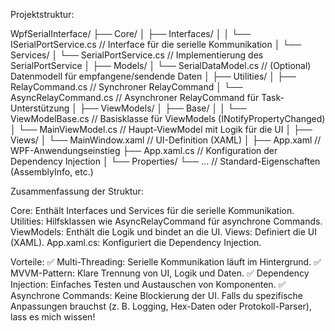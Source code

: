 ﻿Projektstruktur:

WpfSerialInterface/
├── Core/
│   ├── Interfaces/
│   │   └── ISerialPortService.cs          // Interface für die serielle Kommunikation
│   └── Services/
│       └── SerialPortService.cs           // Implementierung des SerialPortService
│
├── Models/
│   └── SerialDataModel.cs                 // (Optional) Datenmodell für empfangene/sendende Daten
│
├── Utilities/
│   ├── RelayCommand.cs                    // Synchroner RelayCommand
│   └── AsyncRelayCommand.cs               // Asynchroner RelayCommand für Task-Unterstützung
│
├── ViewModels/
│   ├── Base/
│   │   └── ViewModelBase.cs               // Basisklasse für ViewModels (INotifyPropertyChanged)
│   └── MainViewModel.cs                   // Haupt-ViewModel mit Logik für die UI
│
├── Views/
│   └── MainWindow.xaml                    // UI-Definition (XAML)
│
├── App.xaml                               // WPF-Anwendungseinstieg
├── App.xaml.cs                            // Konfiguration der Dependency Injection
│
└── Properties/
    └── ...                                // Standard-Eigenschaften (AssemblyInfo, etc.)



Zusammenfassung der Struktur:

Core:           Enthält Interfaces und Services für die serielle Kommunikation.
Utilities:      Hilfsklassen wie AsyncRelayCommand für asynchrone Commands.
ViewModels:     Enthält die Logik und bindet an die UI.
Views:          Definiert die UI (XAML).
App.xaml.cs:    Konfiguriert die Dependency Injection.


Vorteile:
✅ Multi-Threading:      Serielle Kommunikation läuft im Hintergrund.
✅ MVVM-Pattern:         Klare Trennung von UI, Logik und Daten.
✅ Dependency Injection: Einfaches Testen und Austauschen von Komponenten.
✅ Asynchrone Commands:  Keine Blockierung der UI.
Falls du spezifische Anpassungen brauchst (z. B. Logging, Hex-Daten oder Protokoll-Parser), lass es mich wissen!